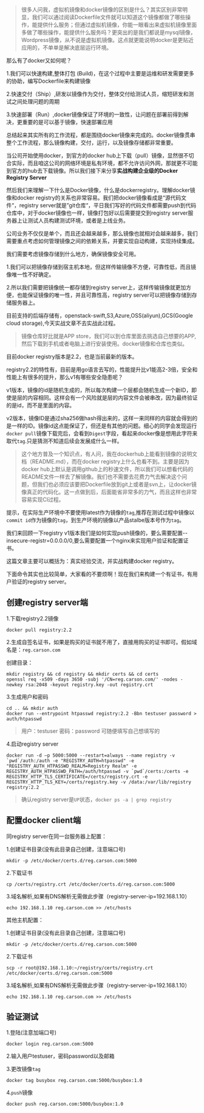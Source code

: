 
> 很多人问我，虚拟机镜像和docker镜像的区别是什么？其实区别非常明显，我们可以通过阅读Dockerfile文件就可以知道这个镜像都做了哪些操作，能提供什么服务；但通过虚拟机镜像，你能一眼看出来虚拟机镜像里面多做了哪些操作，能提供什么服务吗？更突出的是我们都说是mysql镜像，Wordpress镜像，从不说是虚拟机镜像。这点就更能说明docker是更贴近应用的，不单单是解决底层运行环境。


那么有了docker又如何呢？

1.我们可以快速构建,整体打包 (Build)，在这个过程中主要是运维和研发需要更多的协助，编写Dockerfile来构建镜像

2.快速交付（Ship）,研发以镜像作为交付，整体交付给测试人员，缩短研发和测试之间处理问题的周期

3.快速部署（Run）,docker镜像保证了环境的一致性，让问题在部署前得到解决，更重要的是可以基于镜像，快速部署应用

总结起来其实所有的工作流程，都是围绕docker镜像来完成的。docker镜像贯串整个工作流程，那么镜像构建，交付，运行，以及镜像存储都非常重要。

当公司开始使用docker，到官方的docker hub上下载（pull）镜像，显然很不切合实际，而且咱这公司的网络环境是私有环境，都不允许访问外网，那就更不可能到官方的hub去下载镜像。所以我们接下来分享**实战构建企业级的Docker Registry Server**

然后我们来理解一下什么是Docker镜像，什么是dockerregistry。理解docker镜像和docker registry的关系也非常容易。我们把docker镜像看成是“源代码文件“，registry server就是”git仓库“，平日我们写好的代码文件都需要push到代码仓库中，对于docker镜像也一样，镜像打包好以后需要提交到registry server服务器上让测试人员构建测试环境，或者是上线业务。

公司业务不仅仅是单个，而且还会越来越多，那么镜像也就相对会越来越多，我们需要重点考虑如何管理镜像之间的依赖关系，并要实现自动构建，实现持续集成。

我们需要考虑镜像存储到什么地方，确保镜像安全可用。

1.我们可以把镜像存储到宿主机本地，但这样传输镜像不方便，可靠性低，而且镜像唯一性不好确定。

2.所以我们需要把镜像统一都存储到registry server上，这样传输镜像就更加方便，也能保证镜像的唯一性，并且可靠性高，registry server可以把镜像存储到存储服务器上。

目前支持的后端存储有，openstack-swift,S3,Azure,OSS(aliyun),GCS(Google cloud storage),今天实战文章不去实战此过程。

> 镜像仓库好比就是APP store，我们可以到仓库里面去挑选自己想要的APP,然后下载到手机或者电脑上进行安装使用。docker镜像和仓库也类似。

目前docker registry版本是2.2，也是当前最新的版本。

registry2.2的特性有，目前是用go语言去写的，性能提升比v1能高2-3倍，安全和性能上有很多的提升，那么v1有哪些安全隐患呢？

v1版本，镜像的id是随机生成的，所以每次构建一个层都会随机生成一个新ID，即使是层的内容相同。这样会有一个风险就是层的内容文件会被串改，因为最终验证的是id，而不是里面的内容。

v2版本，镜像ID是通过sha256做hash得出来的，这样一来同样的内容就会得到的是一样的ID。镜像id这点能保证了，但还是有其他的问题。细心的同学会发现运行`docker pull`镜像下载完后，会看到`Digest`字段，看起来docker像是想用此字符来取代`tag`.只是猜测不知道后续会发展成什么一样。

> 这个地方普及一个知识点，有人问，我在dockerhub上能看到镜像的说明文档（README.md），而在docker registry上什么也看不到。主要是因为docker hub上默认是调用github上的秒速文件，所以我们可以想看代码的README文件一样去了解镜像。我们也不需要去花费力气去解决这个问题，但我们也必须应该要把Dockerfile放到git上或者是svn上，让docker镜像真正的代码化。这一点做到后，后面能省非常多的力气，而且这样也非常容易实现CI过程。
 
提示，在实际生产环境中不要使用latest作为镜像的`tag`,推荐在测试过程中镜像以`commit id`作为镜像的`tag`，到生产环境的镜像以产品stalbe版本号作为`tag`。

我们来回顾一下registry v1版本我们是如何实现push镜像的，要么需要配置--insecure-registr=0.0.0.0/0,要么需要配置一个nginx来实现用户验证和配置证书。

这篇文章主要可以概括为：真实经验交流，并实战构建docker registry。

下面命令其实也比较简单，大家看的不要烦啊！现在我们来构建一个有证书，有用户验证的registry server。

## 创建registry server端

1.下载registry2.2镜像

```
docker pull registry:2.2
```

2.生成自签名证书，如果是购买的证书就不用了，直接用购买的证书即可。假如域名是：`reg.carson.com`

创建目录：

```
mkdir registry && cd registry && mkdir certs && cd certs
openssl req -x509 -days 3650 -subj '/CN=reg.carson.com/' -nodes -newkey rsa:2048 -keyout registry.key -out registry.crt
```

3.生成用户和密码

```
cd .. && mkdir auth
docker run --entrypoint htpasswd registry:2.2 -Bbn testuser password > auth/htpasswd
```

> 用户：testuser  密码：password 可随便填写自己想填写的

4.启动registry server

```
docker run -d –p 5000:5000 --restart=always --name registry -v `pwd`/auth:/auth -e "REGISTRY_AUTH=htpasswd" -e "REGISTRY_AUTH_HTPASSWD_REALM=Registry Realm" -e REGISTRY_AUTH_HTPASSWD_PATH=/auth/htpasswd -v `pwd`/certs:/certs -e REGISTRY_HTTP_TLS_CERTIFICATE=/certs/registry.crt -e REGISTRY_HTTP_TLS_KEY=/certs/registry.key -v /data:/var/lib/registry registry:2.2
```

> 确认registry server是`UP`状态，`docker ps -a | grep registry`

## 配置docker client端

同registry server在同一台服务器上配置：

1.创建证书目录(没有此目录自己创建，注意端口号)

```
mkdir -p /etc/docker/certs.d/reg.carson.com:5000
```

2.下载证书

```
cp /certs/registry.crt /etc/docker/certs.d/reg.carson.com:5000
```

3.域名解析,如果有DNS解析无需做此步骤（registry-server-ip=192.168.1.10）

```
echo 192.168.1.10 reg.carson.com >> /etc/hosts
```

其他主机配置：

1.创建证书目录(没有此目录自己创建，注意端口号)

```
mkdir -p /etc/docker/certs.d/reg.carson.com:5000
```

2.下载证书

```
scp -r root@192.168.1.10:~/registry/certs/registry.crt /etc/docker/certs.d/reg.carson.com:5000
```

3.域名解析,如果有DNS解析无需做此步骤（registry-server-ip=192.168.1.10）

```
echo 192.168.1.10 reg.carson.com >> /etc/hosts
```

## 验证测试

1.登陆(注意加端口号)

```
docker login reg.carson.com:5000
```

2.输入用户testuser，密码password以及邮箱

3.更改镜像`tag`

```
docker tag busybox reg.carson.com:5000/busybox:1.0
```

4.`push`镜像

```
docker push reg.carson.com:5000/busybox:1.0
```
